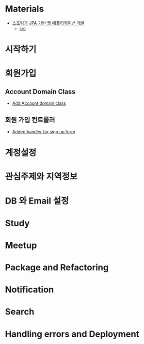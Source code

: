 # Materials

* [스프링과 JPA 기반 웹 애플리케이션 개발](https://www.inflearn.com/course/%EC%8A%A4%ED%94%84%EB%A7%81-JPA-%EC%9B%B9%EC%95%B1)
  * [src](https://github.com/hackrslab/studyolle)

# 시작하기

# 회원가입

## Account Domain Class

* [Add Account domain class](https://github.com/hackrslab/studyolle/commit/440218ca109cf915cd8ad2593a47e367c16eaeea)

## 회원 가입 컨트롤러

* [Added handler for sign up form](https://github.com/hackrslab/studyolle/commit/11eb65278dbb0dc3b99cf9d1352e9b497aa08106)

# 계정설정

# 관심주제와 지역정보

# DB 와 Email 설정

# Study

# Meetup

# Package and Refactoring

# Notification

# Search 

# Handling errors and Deployment

